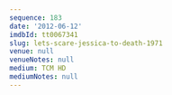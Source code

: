 ```yaml
---
sequence: 183
date: '2012-06-12'
imdbId: tt0067341
slug: lets-scare-jessica-to-death-1971
venue: null
venueNotes: null
medium: TCM HD
mediumNotes: null
---
```


